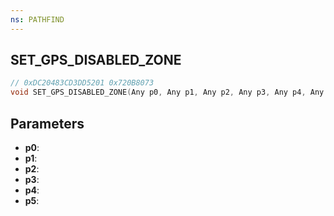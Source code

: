 ```yaml
---
ns: PATHFIND
---
```

## SET_GPS_DISABLED_ZONE

```c
// 0xDC20483CD3DD5201 0x720B8073
void SET_GPS_DISABLED_ZONE(Any p0, Any p1, Any p2, Any p3, Any p4, Any p5);
```


## Parameters
* **p0**: 
* **p1**: 
* **p2**: 
* **p3**: 
* **p4**: 
* **p5**: 

